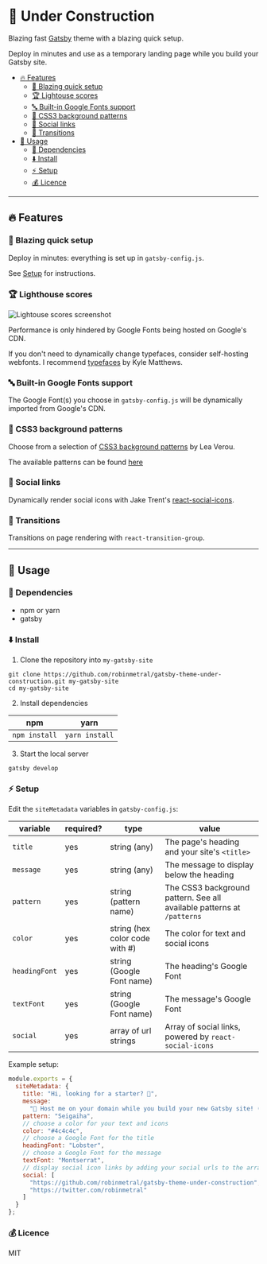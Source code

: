 # :construction: Under Construction

Blazing fast [Gatsby](https://gatsbyjs.org) theme with a blazing quick setup.

Deploy in minutes and use as a temporary landing page while you build your Gatsby site.

- [:fire: Features](#fire-features)
  - [:rocket: Blazing quick setup](#rocket-blazing-quick-setup)
  - [:trophy: Lightouse scores](#trophy-lighthouse-scores)
  - [:abc: Built-in Google Fonts support](#abc-built-in-google-fonts-support)
  - [:nail_care: CSS3 background patterns](#nail_care-css3-background-patterns)
  - [:link: Social links](#link-social-links)
  - [:dizzy: Transitions](#dizzy-transitions)
- [:wrench: Usage](#wrench-usage)
  - [:nut_and_bolt: Dependencies](#nut_and_bolt-dependencies)
  - [:arrow_down: Install](#arrow_down-install)
  - [:zap: Setup](#zap-setup)
  - [:moneybag: Licence](#moneybag-licence)

---

## :fire: Features

### :rocket: Blazing quick setup

Deploy in minutes: everything is set up in `gatsby-config.js`.

See [Setup](#zap-setup) for instructions.

### :trophy: Lighthouse scores

![Lightouse scores screenshot](https://raw.githubusercontent.com/robinmetral/gatsby-theme-under-construction/master/20190414-lighthouse-screenshot.png)

Performance is only hindered by Google Fonts being hosted on Google's CDN.

If you don't need to dynamically change typefaces, consider self-hosting webfonts. I recommend [typefaces](https://github.com/KyleAMathews/typefaces) by Kyle Matthews.

### :abc: Built-in Google Fonts support

The Google Font(s) you choose in `gatsby-config.js` will be dynamically imported from Google's CDN.

### :nail_care: CSS3 background patterns

Choose from a selection of [CSS3 background patterns](https://github.com/LeaVerou/css3patterns) by Lea Verou.

The available patterns can be found [here](https://gatsby-theme-under-construction.netlify.com/patterns)

### :link: Social links

Dynamically render social icons with Jake Trent's [react-social-icons](https://github.com/jaketrent/react-social-icons).

### :dizzy: Transitions

Transitions on page rendering with `react-transition-group`.

---

## :wrench: Usage

### :nut_and_bolt: Dependencies

- npm or yarn
- gatsby

### :arrow_down: Install

1. Clone the repository into `my-gatsby-site`

```
git clone https://github.com/robinmetral/gatsby-theme-under-construction.git my-gatsby-site
cd my-gatsby-site
```

2. Install dependencies

| npm           | yarn           |
| ------------- | -------------- |
| `npm install` | `yarn install` |

3. Start the local server

```
gatsby develop
```

### :zap: Setup

Edit the `siteMetadata` variables in `gatsby-config.js`:

| variable      | required? | type                           | value                                                                  |
| ------------- | --------- | ------------------------------ | ---------------------------------------------------------------------- |
| `title`       | yes       | string (any)                   | The page's heading and your site's `<title>`                           |
| `message`     | yes       | string (any)                   | The message to display below the heading                               |
| `pattern`     | yes       | string (pattern name)          | The CSS3 background pattern. See all available patterns at `/patterns` |
| `color`       | yes       | string (hex color code with #) | The color for text and social icons                                    |
| `headingFont` | yes       | string (Google Font name)      | The heading's Google Font                                              |
| `textFont`    | yes       | string (Google Font name)      | The message's Google Font                                              |
| `social`      | yes       | array of url strings           | Array of social links, powered by `react-social-icons`                 |

Example setup:

```javascript
module.exports = {
  siteMetadata: {
    title: "Hi, looking for a starter? 🔎",
    message:
      "🚧 Host me on your domain while you build your new Gatsby site! (or keep me longer, that's fine too) 👷",
    pattern: "Seigaiha",
    // choose a color for your text and icons
    color: "#4c4c4c",
    // choose a Google Font for the title
    headingFont: "Lobster",
    // choose a Google Font for the message
    textFont: "Montserrat",
    // display social icon links by adding your social urls to the array
    social: [
      "https://github.com/robinmetral/gatsby-theme-under-construction",
      "https://twitter.com/robinmetral"
    ]
  }
};
```

### :moneybag: Licence

MIT
